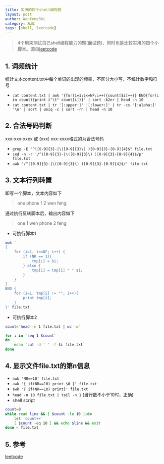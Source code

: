 ```yaml
---
title: 实用的四个shell编程题
layout: post
author: WenfengShi
category: 私库
tags: [shell, leetcode]
---
```


> 4个用来测试自己shell编程能力的题(面试题)，同时也是比较实用的四个小脚本。源自[leetcode](https://leetcode.com/problemset/shell/)


## 1. 词频统计
统计文本content.txt中每个单词的出现的频率，不区分大小写，不统计数字和符号
- `cat content.txt | awk '{for(i=1;i<=NF;i++){count[$i]++}} END{for(i in count){print i"\t" count[i]}}' | sort -k2nr | head -n 10`
- `cat content.txt | tr '[:upper:]' '[:lower:]' | tr -cs '[:alpha:]' '\n' | sort | uniq -c | sort -rn | head -n 10`


## 2. 合法号码判断
xxx-xxx-xxxx 或 (xxx) xxx-xxxx格式的为合法号码
- `grep -E "^([0-9]{3}-|\([0-9]{3}\) )[0-9]{3}-[0-9]{4}$" file.txt`
- `sed -n -r '/^([0-9]{3}-|\([0-9]{3}\) )[0-9]{3}-[0-9]{4}$/p' file.txt`
- `awk '/^([0-9]{3}-|\([0-9]{3}\) )[0-9]{3}-[0-9]{4}$/' file.txt`


## 3. 文本行列转置
即写一个脚本，文本内容如下

> one phone
> 1 2
> wen feng 

通过执行反转脚本后，输出内容如下
> one 1 wen
> phone 2 feng

- 可执行脚本1

``` bash
awk '
{
    for (i=1; i<=NF; i++) {
        if (NR == 1){
            tmp[i] = $i;
        } else {
            tmp[i] = tmp[i] " " $i;
        }
    }
}
END {
    for (i=1; tmp[i] != ""; i++){
        print tmp[i];
    }
}' file.txt

```

- 可执行脚本2

``` bash
count=`head -n 1 file.txt | wc -w`

for i in `seq 1 $count`
do
    echo `cut -d ' ' -f $i file.txt`
done

```


## 4. 显示文件file.txt的第n信息
- `awk 'NR==10' file.txt`
- `awk '{ if(NR==10) print $0 }' file.txt`
- `awk '{ if(NR==10) print}' file.txt`
- `head -n 10 file.txt | tail -n 1` (当行数不小于10时，正确)
- shell script

```bash
count=0
while read line && [ $count -le 10 ];do
    let 'count++'
    [ $count -eq 10 ] && echo $line && exit
done < file.txt
```

## 5. 参考
[leetcode](https://leetcode.com/problemset/shell/)
